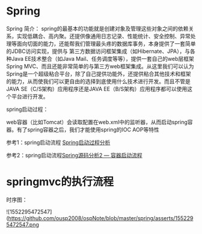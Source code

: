 # Spring 

Spring 简介：
spring的最基本的功能就是创建对象及管理这些对象之间的依赖关系，实现低耦合、高内聚。还提供像通用日志记录、性能统计、安全控制、异常处理等面向切面的能力，还能帮我们管理最头疼的数据库事务，本身提供了一套简单的JDBC访问实现，提供与 第三方数据访问框架集成（如Hibernate、JPA），与各种Java EE技术整合（如Java Mail、任务调度等等），提供一套自己的web层框架Spring MVC、而且还能非常简单的与第三方web框架集成。从这里我们可以认为Spring是一个超级粘合平台，除了自己提供功能外，还提供粘合其他技术和框架 的能力，从而使我们可以更自由的选择到底使用什么技术进行开发。而且不管是JAVA SE（C/S架构）应用程序还是JAVA EE（B/S架构）应用程序都可以使用这个平台进行开发。

spring启动过程：

web容器（比如Tomcat）会读取配置在web.xml中的监听器，从而启动spring容器。有了spring容器之后，我们才能使用spring的IOC AOP等特性

参考1：spring启动流程 [Spring启动过程分析](https://blog.csdn.net/moshenglv/article/details/53517343)

参考2：spring启动流程[Spring源码分析2 — 容器启动流程](https://blog.csdn.net/u013510838/article/details/75066884)

# springmvc的执行流程

时序图：

![1552295472547](https://github.com/ousp2008/ospNote/blob/master/spring/asserts/1552295472547.png
